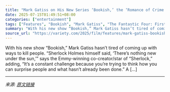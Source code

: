 ```yaml
---
title: "Mark Gatiss on His New Series ‘Bookish,’ the ‘Romance of Crime’ and Not Having to Worry About Spoiling ‘Fantastic Four’"
date: 2025-07-15T01:49:51+08:00
categories: ["entertainment"]
tags: ["Features", "Bookish", "Mark Gatiss", "The Fantastic Four: First Steps"]
summary: "With his new show “Bookish,” Mark Gatiss hasn’t tired of coming up with ways to kill people. “Sherlock Holmes himself said, ‘There’s nothing new under the sun,’” says the Emmy-winning co-creator/star "
source_url: "https://variety.com/2025/film/features/mark-gatiss-bookish-fantastic-four-1236460206/"
---
```


With his new show “Bookish,” Mark Gatiss hasn’t tired of coming up with ways to kill people. “Sherlock Holmes himself said, ‘There’s nothing new under the sun,’” says the Emmy-winning co-creator/star of “Sherlock,” adding, “It’s a constant challenge because you’re trying to think how you can surprise people and what hasn’t already been done.&#8221; A [&#8230;]

---

*来源: [原文链接](https://variety.com/2025/film/features/mark-gatiss-bookish-fantastic-four-1236460206/)*
